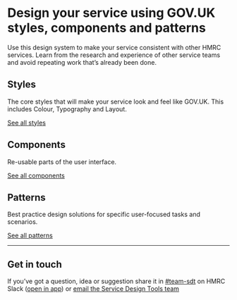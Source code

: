 <!--
  NOTE: This is from the GOV.UK Design System, without the bits that don't apply
-->
<div class="grid-row masthead">
  <div class="column-full column-constrained">
    <h1 class="hero__title">Design your service using GOV.UK styles, components and patterns</h1>
    <p class="hero__description">Use this design system to make your service consistent with other HMRC services. Learn from the research and experience of other service teams and avoid repeating work that’s already been done.</p>
  </div>
</div>

<main id="design-system-content" class="markdown" data-module="anchored-headings">
  <div class="grid-row">
    <div class="column-full">
      <section>
        <div class="grid-row">
          <div class="column-full column-constrained">
            <div class="grid-row">
              <div class="column-one-third">
                <h2 class="heading-large">Styles</h2>
                <p>The core styles that will make your service look and feel like GOV.UK. This includes Colour, Typography and Layout.</p>
                <p class="mt_20 mtb_20-m"><a href="styles">See all styles</a></p>
              </div>
              <div class="column-one-third">
                <h2 class="heading-large">Components</h2>
                <p>Re-usable parts of the user interface.</p>
                <p class="mt_20 mtb_20-m"><a href="components">See all components</a></p>
              </div>
              <div class="column-one-third">
                <h2 class="heading-large">Patterns</h2>
                <p>Best practice design solutions for specific user-focused tasks and scenarios.</p>
                <p class="mt_20 mtb_20-m"><a href="patterns">See all patterns</a></p>
              </div>
            </div>
          </div>
        </div>
      </section>
      <div class="grid-row">
        <div class="column-full column-constrained">
        <hr class="m0-m">
        </div>
      </div>
    </div>
  </div>
  <section>
    <div class="grid-row">
      <div class="column-full column-constrained">
        <h2 class="heading-large">Get in touch</h2>
        <p>If you’ve got a question, idea or suggestion share it in <a href="https://hmrcdigital.slack.com/messages/C39V3PH38">#team-sdt</a> on HMRC Slack (<a href="slack://channel?team=T04RY81HB&amp;id=C39V3PH38">open in app</a>) or <a href="hmrc-service-design-tools-g@digital.hmrc.gov.uk">email the Service Design Tools team</a></p>
      </div>
    </div>
  </section>
</main>
